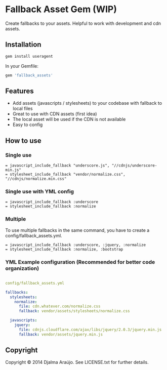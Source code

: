 # Fallback Asset Gem (WIP)
Create fallbacks to your assets. Helpful to work with development and cdn assets.

## Installation
```ruby
gem install useragent
```

In your Gemfile:
```ruby
gem 'fallback_assets'
```

## Features
* Add assets (javascripts / stylesheets) to your codebase with fallback to local files
* Great to use with CDN assets (first idea)
* The local asset will be used if the CDN is not available
* Easy to config

## How to use

### Single use
```haml
= javascript_include_fallback "underscore.js", "//cdnjs/underscore-min.js"
= stylesheet_include_fallback "vendor/normalize.css", "//cdnjs/normalize.min.css"
```

### Single use with YML config
```haml
= javascript_include_fallback :underscore
= stylesheet_include_fallback :normalize
```

### Multiple

To use multiple fallbacks in the same command, you have to create a config/fallback_assets.yml.

```haml
= javascript_include_fallback :underscore, :jquery, :normalize
= stylesheet_include_fallback :normalize, :bootstrap
```

### YML Example configuration (Recommended for better code organization)
```yaml

config/fallback_assets.yml

fallbacks:
  stylesheets:
    normalize:
      file: cdn.whatever.com/normalize.css
      fallback: vendor/assets/stylesheets/normalize.css

  javascripts:
    jquery:
      file: cdnjs.cloudflare.com/ajax/libs/jquery/2.0.3/jquery.min.js
      fallback: vendor/assets/jquery.min.js
```

## Copyright
Copyright © 2014 Djalma Araújo. See LICENSE.txt for further details.
